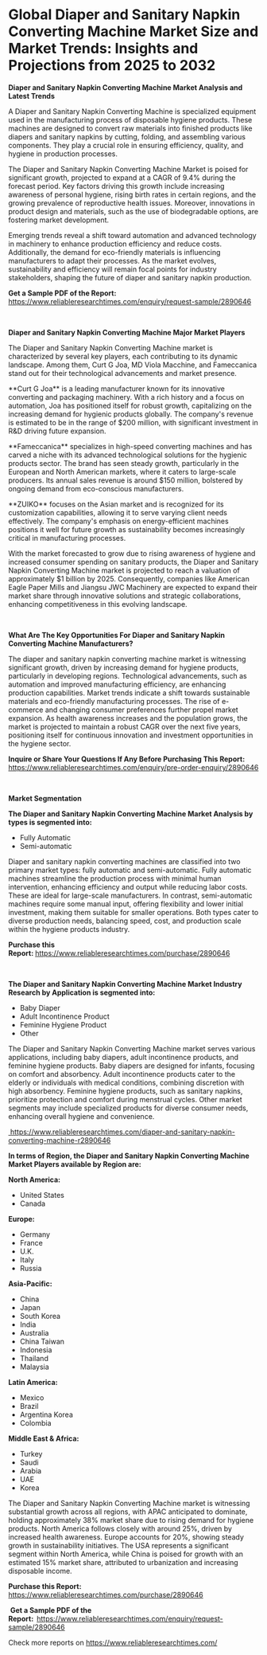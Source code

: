 <p><h1>Global Diaper and Sanitary Napkin Converting Machine Market Size and Market Trends: Insights and Projections from 2025 to 2032</h1></p><p><strong>Diaper and Sanitary Napkin Converting Machine Market Analysis and Latest Trends</strong></p>
<p><p>A Diaper and Sanitary Napkin Converting Machine is specialized equipment used in the manufacturing process of disposable hygiene products. These machines are designed to convert raw materials into finished products like diapers and sanitary napkins by cutting, folding, and assembling various components. They play a crucial role in ensuring efficiency, quality, and hygiene in production processes.</p><p>The Diaper and Sanitary Napkin Converting Machine Market is poised for significant growth, projected to expand at a CAGR of 9.4% during the forecast period. Key factors driving this growth include increasing awareness of personal hygiene, rising birth rates in certain regions, and the growing prevalence of reproductive health issues. Moreover, innovations in product design and materials, such as the use of biodegradable options, are fostering market development. </p><p>Emerging trends reveal a shift toward automation and advanced technology in machinery to enhance production efficiency and reduce costs. Additionally, the demand for eco-friendly materials is influencing manufacturers to adapt their processes. As the market evolves, sustainability and efficiency will remain focal points for industry stakeholders, shaping the future of diaper and sanitary napkin production.</p></p>
<p><strong>Get a Sample PDF of the Report:&nbsp;</strong> <a href="https://www.reliableresearchtimes.com/enquiry/request-sample/2890646?utm_campaign=3031&utm_medium=2&utm_source=Github&utm_content=ia&utm_term=14032025&utm_id=diaper-and-sanitary-napkin-converting-machine">https://www.reliableresearchtimes.com/enquiry/request-sample/2890646</a></p>
<p>&nbsp;</p>
<p><strong>Diaper and Sanitary Napkin Converting Machine Major Market Players</strong></p>
<p><p>The Diaper and Sanitary Napkin Converting Machine market is characterized by several key players, each contributing to its dynamic landscape. Among them, Curt G Joa, MD Viola Macchine, and Fameccanica stand out for their technological advancements and market presence.</p><p>**Curt G Joa** is a leading manufacturer known for its innovative converting and packaging machinery. With a rich history and a focus on automation, Joa has positioned itself for robust growth, capitalizing on the increasing demand for hygienic products globally. The company's revenue is estimated to be in the range of $200 million, with significant investment in R&D driving future expansion.</p><p>**Fameccanica** specializes in high-speed converting machines and has carved a niche with its advanced technological solutions for the hygienic products sector. The brand has seen steady growth, particularly in the European and North American markets, where it caters to large-scale producers. Its annual sales revenue is around $150 million, bolstered by ongoing demand from eco-conscious manufacturers.</p><p>**ZUIKO** focuses on the Asian market and is recognized for its customization capabilities, allowing it to serve varying client needs effectively. The company's emphasis on energy-efficient machines positions it well for future growth as sustainability becomes increasingly critical in manufacturing processes.</p><p>With the market forecasted to grow due to rising awareness of hygiene and increased consumer spending on sanitary products, the Diaper and Sanitary Napkin Converting Machine market is projected to reach a valuation of approximately $1 billion by 2025. Consequently, companies like American Eagle Paper Mills and Jiangsu JWC Machinery are expected to expand their market share through innovative solutions and strategic collaborations, enhancing competitiveness in this evolving landscape.</p></p>
<p>&nbsp;</p>
<p><strong>What Are The Key Opportunities For Diaper and Sanitary Napkin Converting Machine Manufacturers?</strong></p>
<p><p>The diaper and sanitary napkin converting machine market is witnessing significant growth, driven by increasing demand for hygiene products, particularly in developing regions. Technological advancements, such as automation and improved manufacturing efficiency, are enhancing production capabilities. Market trends indicate a shift towards sustainable materials and eco-friendly manufacturing processes. The rise of e-commerce and changing consumer preferences further propel market expansion. As health awareness increases and the population grows, the market is projected to maintain a robust CAGR over the next five years, positioning itself for continuous innovation and investment opportunities in the hygiene sector.</p></p>
<p><strong>Inquire or Share Your Questions If Any Before Purchasing This Report:</strong> <a href="https://www.reliableresearchtimes.com/enquiry/pre-order-enquiry/2890646?utm_campaign=3031&utm_medium=2&utm_source=Github&utm_content=ia&utm_term=14032025&utm_id=diaper-and-sanitary-napkin-converting-machine">https://www.reliableresearchtimes.com/enquiry/pre-order-enquiry/2890646</a></p>
<p>&nbsp;</p>
<p><strong>Market Segmentation</strong></p>
<p><strong>The Diaper and Sanitary Napkin Converting Machine Market Analysis by types is segmented into:</strong></p>
<p><ul><li>Fully Automatic</li><li>Semi-automatic</li></ul></p>
<p><p>Diaper and sanitary napkin converting machines are classified into two primary market types: fully automatic and semi-automatic. Fully automatic machines streamline the production process with minimal human intervention, enhancing efficiency and output while reducing labor costs. These are ideal for large-scale manufacturers. In contrast, semi-automatic machines require some manual input, offering flexibility and lower initial investment, making them suitable for smaller operations. Both types cater to diverse production needs, balancing speed, cost, and production scale within the hygiene products industry.</p></p>
<p><strong>Purchase this Report:&nbsp;</strong><a href="https://www.reliableresearchtimes.com/purchase/2890646?utm_campaign=3031&utm_medium=2&utm_source=Github&utm_content=ia&utm_term=14032025&utm_id=diaper-and-sanitary-napkin-converting-machine">https://www.reliableresearchtimes.com/purchase/2890646</a></p>
<p>&nbsp;</p>
<p><strong>The Diaper and Sanitary Napkin Converting Machine Market Industry Research by Application is segmented into:</strong></p>
<p><ul><li>Baby Diaper</li><li>Adult Incontinence Product</li><li>Feminine Hygiene Product</li><li>Other</li></ul></p>
<p><p>The Diaper and Sanitary Napkin Converting Machine market serves various applications, including baby diapers, adult incontinence products, and feminine hygiene products. Baby diapers are designed for infants, focusing on comfort and absorbency. Adult incontinence products cater to the elderly or individuals with medical conditions, combining discretion with high absorbency. Feminine hygiene products, such as sanitary napkins, prioritize protection and comfort during menstrual cycles. Other market segments may include specialized products for diverse consumer needs, enhancing overall hygiene and convenience.</p></p>
<p><a href="https://www.reliableresearchtimes.com/diaper-and-sanitary-napkin-converting-machine-r2890646?utm_campaign=3031&utm_medium=2&utm_source=Github&utm_content=ia&utm_term=14032025&utm_id=diaper-and-sanitary-napkin-converting-machine">&nbsp;https://www.reliableresearchtimes.com/diaper-and-sanitary-napkin-converting-machine-r2890646</a></p>
<p><strong>In terms of Region, the Diaper and Sanitary Napkin Converting Machine Market Players available by Region are:</strong></p>
<p>
    <p> <strong> North America: </strong>
        <ul>
            <li>United States</li>
            <li>Canada</li>
        </ul>
        </p> 
    <p> <strong> Europe: </strong>
        <ul>
            <li>Germany</li>
            <li>France</li>
            <li>U.K.</li>
            <li>Italy</li>
            <li>Russia</li>
        </ul>
        </p> 
    <p> <strong> Asia-Pacific: </strong>
        <ul>
            <li>China</li>
            <li>Japan</li>
            <li>South Korea</li>
            <li>India</li>
            <li>Australia</li>
            <li>China Taiwan</li>
            <li>Indonesia</li>
            <li>Thailand</li>
            <li>Malaysia</li>
        </ul>
        </p> 
    <p> <strong> Latin America: </strong>
        <ul>
            <li>Mexico</li>
            <li>Brazil</li>
            <li>Argentina Korea</li>
            <li>Colombia</li>
        </ul>
        </p> 
    <p> <strong> Middle East & Africa: </strong>
        <ul>
            <li>Turkey</li>
            <li>Saudi</li>
            <li>Arabia</li>
            <li>UAE</li>
            <li>Korea</li>
        </ul>
    </p>
    </p>
<p><p>The Diaper and Sanitary Napkin Converting Machine market is witnessing substantial growth across all regions, with APAC anticipated to dominate, holding approximately 38% market share due to rising demand for hygiene products. North America follows closely with around 25%, driven by increased health awareness. Europe accounts for 20%, showing steady growth in sustainability initiatives. The USA represents a significant segment within North America, while China is poised for growth with an estimated 15% market share, attributed to urbanization and increasing disposable income.</p></p>
<p><strong>Purchase this Report: </strong><a href="https://www.reliableresearchtimes.com/purchase/2890646?utm_campaign=3031&utm_medium=2&utm_source=Github&utm_content=ia&utm_term=14032025&utm_id=diaper-and-sanitary-napkin-converting-machine">https://www.reliableresearchtimes.com/purchase/2890646</a></p>
<p>&nbsp;<strong>Get a Sample PDF of the Report:&nbsp;&nbsp;</strong><a href="https://www.reliableresearchtimes.com/enquiry/request-sample/2890646?utm_campaign=3031&utm_medium=2&utm_source=Github&utm_content=ia&utm_term=14032025&utm_id=diaper-and-sanitary-napkin-converting-machine">https://www.reliableresearchtimes.com/enquiry/request-sample/2890646</a></p>
<p><strong></strong></p>
<p>Check more reports on <a href="https://www.reliableresearchtimes.com/?utm_campaign=3031&utm_medium=2&utm_source=Github&utm_content=ia&utm_term=14032025&utm_id=diaper-and-sanitary-napkin-converting-machine">https://www.reliableresearchtimes.com/</a></p>